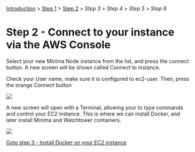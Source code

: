 [Introduction](../index.md) > [Step 1](../step1/index.md) > <u>Step 2</u>  > *Step 3* > *Step 4* > *Step 5* > *Step 6*

# Step 2 - Connect to your instance via the AWS Console

Select your new Minima Node instance from the list, and press the connect button.  A new screen will be shown called Connect to instance.

Check your User name, make sure it is configured to ec2-user. Then, press the orange Connect button

![](connectToEC2.png)

A new screen will open with a Terminal, allowing your to type commands and control your EC2 instance. This is where we can install Docker, and later install Minima and Watchtower containers. 

![](terminal.png)


[Goto step 3 - Install Docker on your EC2 instance](../step3/index.md)